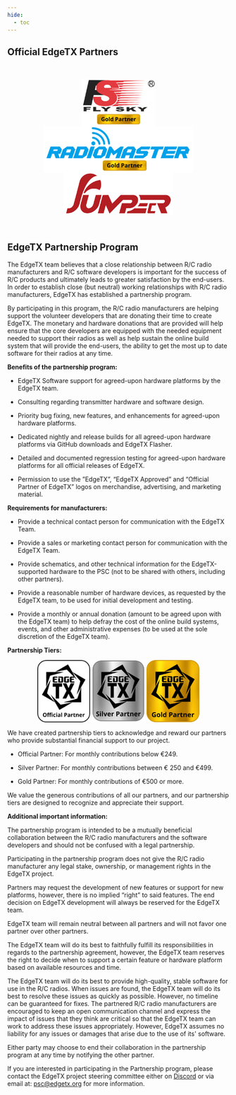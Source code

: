 ```yaml
---
hide:
  - toc
---
```


<p></p> 

## Official EdgeTX Partners

<p>&nbsp;</p> 
<p align="center">
<a href="https://www.flysky-cn.com/" target="_blank"><img src="/assets/FlySkyGold.png?raw=true" align="center" width="167"></a>
<a href="https://www.radiomasterrc.com/" target="_blank"><img src="/assets/RadioMasterGold.png?raw=true" align="center" width="340"></a>
<a href="https://www.jumper-rc.com/" target="_blank"><img src="/assets/Jumper.png?raw=true" align="center" width="250"></a>
</P>

 <p>&nbsp;</p> 

 
## EdgeTX Partnership Program

The EdgeTX team believes that a close relationship between R/C radio manufacturers and R/C software developers is important for the success of R/C products and ultimately leads to greater satisfaction by the end-users. In order to establish close (but neutral) working relationships with R/C radio manufacturers, EdgeTX has established a partnership program. 

By participating in this program, the R/C radio manufacturers are helping support the volunteer developers that are donating their time to create EdgeTX. The monetary and hardware donations that are provided will help ensure that the core developers are equipped with the needed equipment needed to support their radios as well as help sustain the online build system that will provide the end-users, the ability to get the most up to date software for their radios at any time. 

**Benefits of the partnership program:**

 - EdgeTX Software support for agreed-upon hardware platforms by the EdgeTX team.
 
 - Consulting regarding transmitter hardware and software design.

 - Priority bug fixing, new features, and enhancements for agreed-upon hardware platforms.

 - Dedicated nightly and release builds for all agreed-upon hardware platforms via GitHub downloads and EdgeTX Flasher.

 - Detailed and documented regression testing for agreed-upon hardware platforms for all official releases of EdgeTX.

 - Permission to use the ”EdgeTX”, “EdgeTX Approved” and “Official Partner of EdgeTX” logos on merchandise, advertising, and marketing material.

**Requirements for manufacturers:**

 - Provide a technical contact person for communication with the EdgeTX Team.
 
 - Provide a sales or marketing contact person for communication with the EdgeTX Team.
 
 - Provide schematics, and other technical information for the EdgeTX-supported hardware to the PSC (not to be shared with others, including other partners).
 
 - Provide a reasonable number of hardware devices, as requested by the EdgeTX team, to be used for initial development and testing.

 - Provide a monthly or annual donation (amount to be agreed upon with the EdgeTX team) to help defray the cost of the online build systems, events, and other administrative expenses (to be used at the sole discretion of the EdgeTX team).

**Partnership Tiers:**

<p align="center">
<img src="/assets/OfficialPartner.png?raw=true" align="center" width="120"></a>
<img src="/assets/SilverPartner.png?raw=true" align="center" width="120"></a>
<img src="/assets/GoldPartner.png?raw=true" align="center" width="120"></a>
</P>

We have created partnership tiers to acknowledge and reward our partners who provide substantial financial support to our project.  

- Official Partner: For monthly contributions below €249.
  
- Silver Partner: For monthly contributions between € 250 and €499.
  
- Gold Partner: For monthly contributions of €500 or more.
  
We value the generous contributions of all our partners, and our partnership tiers are designed to recognize and appreciate their support.

**Additional  important information:**

The partnership program is intended to be a mutually beneficial collaboration between the R/C radio manufacturers and the software developers and should not be confused with a legal partnership.

Participating in the partnership program does not give the R/C radio manufacturer any legal stake, ownership, or management rights in the EdgeTX project. 

Partners may request the development of new features or support for new platforms, however, there is no implied “right” to said features. The end decision on EdgeTX development will always be reserved for the EdgeTX team.

EdgeTX team will remain neutral between all partners and will not favor one partner over other partners.

The EdgeTX team will do its best to faithfully fulfill its responsibilities in regards to the partnership agreement, however, the EdgeTX team reserves the right to decide when to support a certain feature or hardware platform based on available resources and time.

The EdgeTX team will do its best to provide high-quality, stable software for use in the R/C radios. When issues are found, the EdgeTX team will do its best to resolve these issues as quickly as possible. However, no timeline can be guaranteed for fixes. The partnered R/C radio manufacturers are encouraged to keep an open communication channel and express the impact of issues that they think are critical so that the EdgeTX team can work to address these issues appropriately. However, EdgeTX assumes no liability for any issues or damages that arise due to the use of its' software.

Either party may choose to end their collaboration in the partnership program at any time by notifying the other partner. 

If you are interested in participating in the Partnership program, please contact the EdgeTX project steering committee either on [Discord](https://discord.gg/wF9wUKnZ6H) or via email at: psc@edgetx.org for more information.

